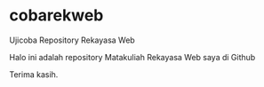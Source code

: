 # cobarekweb
Ujicoba Repository Rekayasa Web

Halo ini adalah repository Matakuliah Rekayasa Web saya di Github

Terima kasih.
